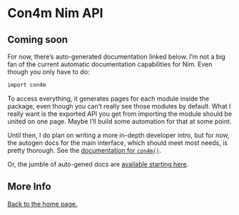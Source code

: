 # Con4m Nim API

## Coming soon

For now, there’s auto-generated documentation linked below. I’m not a big fan of the current automatic documentation capabilities for Nim.  Even though you only have to do:

```bash
import con4m
```

To access everything, it generates pages for each module inside the package, even though you can’t really see those modules by default.  What I really want is the exported API you get from importing  the module should be united on one page.  Maybe I’ll build some automation for that at some point.

Until then, I do plan on writing a more in-depth developer intro, but for now, the autogen docs for the main interface, which should meet most needs, is pretty thorough.  See the [documentation for `con4m()`](con4m/codegen.html).

Or, the jumble of auto-gened docs are [available starting here](con4m.html).

## More Info

[Back to the home page.](https://github.com/crashappsec/con4m)